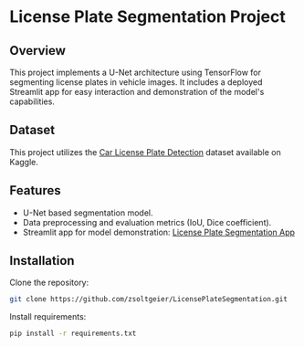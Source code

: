 # License Plate Segmentation Project

## Overview
This project implements a U-Net architecture using TensorFlow for segmenting license plates in vehicle images. It includes a deployed Streamlit app for easy interaction and demonstration of the model's capabilities.

## Dataset
This project utilizes the [Car License Plate Detection](https://www.kaggle.com/datasets/andrewmvd/car-plate-detection) dataset available on Kaggle.

## Features
- U-Net based segmentation model.
- Data preprocessing and evaluation metrics (IoU, Dice coefficient).
- Streamlit app for model demonstration: [License Plate Segmentation App](https://licenseplatesegmentation.streamlit.app/)

## Installation
Clone the repository:
```bash
git clone https://github.com/zsoltgeier/LicensePlateSegmentation.git
```
Install requirements:
```bash
pip install -r requirements.txt
```
